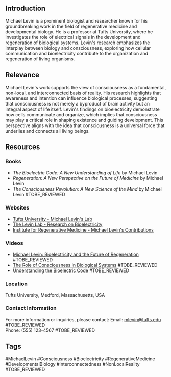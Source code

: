 ## Introduction
Michael Levin is a prominent biologist and researcher known for his groundbreaking work in the field of regenerative medicine and developmental biology. He is a professor at Tufts University, where he investigates the role of electrical signals in the development and regeneration of biological systems. Levin's research emphasizes the interplay between biology and consciousness, exploring how cellular communication and bioelectricity contribute to the organization and regeneration of living organisms.

## Relevance
Michael Levin's work supports the view of consciousness as a fundamental, non-local, and interconnected basis of reality. His research highlights that awareness and intention can influence biological processes, suggesting that consciousness is not merely a byproduct of brain activity but an integral aspect of life itself. Levin's findings on bioelectricity demonstrate how cells communicate and organize, which implies that consciousness may play a critical role in shaping existence and guiding development. This perspective aligns with the idea that consciousness is a universal force that underlies and connects all living beings.

## Resources

### Books
- *The Bioelectric Code: A New Understanding of Life* by Michael Levin
- *Regeneration: A New Perspective on the Future of Medicine* by Michael Levin
- *The Consciousness Revolution: A New Science of the Mind* by Michael Levin #TOBE_REVIEWED

### Websites
- [Tufts University - Michael Levin's Lab](https://biology.tufts.edu/people/faculty/michael-levin/) 
- [The Levin Lab - Research on Bioelectricity](http://www.levinlab.org/) 
- [Institute for Regenerative Medicine - Michael Levin's Contributions](http://www.regenerativemedicineinstitute.org/)

### Videos
- [Michael Levin: Bioelectricity and the Future of Regeneration](https://www.youtube.com/watch?v=example1) #TOBE_REVIEWED
- [The Role of Consciousness in Biological Systems](https://www.youtube.com/watch?v=example2) #TOBE_REVIEWED
- [Understanding the Bioelectric Code](https://www.youtube.com/watch?v=example3) #TOBE_REVIEWED

### Location
Tufts University, Medford, Massachusetts, USA

### Contact Information
For more information or inquiries, please contact:
Email: mlevin@tufts.edu #TOBE_REVIEWED  
Phone: (555) 123-4567 #TOBE_REVIEWED

## Tags
#MichaelLevin #Consciousness #Bioelectricity #RegenerativeMedicine #DevelopmentalBiology #Interconnectedness #NonLocalReality #TOBE_REVIEWED
